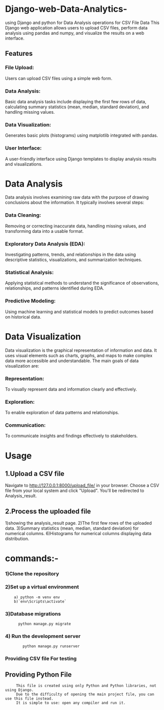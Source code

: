 # Django-web-Data-Analytics-
using Django and python for Data Analysis operations for CSV File Data
This Django web application allows users to upload CSV files, perform data analysis using pandas and numpy, and visualize the results on a web interface.
## Features
### File Upload: 
Users can upload CSV files using a simple web form.
### Data Analysis: 
Basic data analysis tasks include displaying the first few rows of data, calculating summary statistics (mean, median, standard deviation), and handling missing values.
### Data Visualization: 
Generates basic plots (histograms) using matplotlib integrated with pandas.
### User Interface: 
A user-friendly interface using Django templates to display analysis results and visualizations.
# Data Analysis
Data analysis involves examining raw data with the purpose of drawing conclusions about the information. It typically involves several steps:

### Data Cleaning:
Removing or correcting inaccurate data, handling missing values, and transforming data into a usable format.

### Exploratory Data Analysis (EDA): 
Investigating patterns, trends, and relationships in the data using descriptive statistics, visualizations, and summarization techniques.

### Statistical Analysis: 
Applying statistical methods to understand the significance of observations, relationships, and patterns identified during EDA.

### Predictive Modeling: 
Using machine learning and statistical models to predict outcomes based on historical data.
# Data Visualization
Data visualization is the graphical representation of information and data. It uses visual elements such as charts, graphs, and maps to make complex data more accessible and understandable. The main goals of data visualization are:

### Representation: 
To visually represent data and information clearly and effectively.

### Exploration:
To enable exploration of data patterns and relationships.

### Communication: 
To communicate insights and findings effectively to stakeholders.
# Usage
## 1.Upload a CSV file

Navigate to http://127.0.0.1:8000/upload_file/ in your browser.
Choose a CSV file from your local system and click "Upload".
You'll be redirected to Analysis_result.
## 2.Process the uploaded file

1)showing the analysis_result page.
2)The first few rows of the uploaded data.
3)Summary statistics (mean, median, standard deviation) for numerical columns.
6)Histograms for numerical columns displaying data distribution.

# commands:-
### 1)Clone the repository
### 2)Set up a virtual environment
        a) python -m venv env 
        b)`env\Scripts\activate`
### 3)Database migrations
          python manage.py migrate
### 4) Run the development server
            python manage.py runserver
### Providing CSV file For testing
## Providing Python File 
         This file is created using only Python and Python libraries, not using Django. 
         Due to the difficulty of opening the main project file, you can use this file instead. 
         It is simple to use: open any compiler and run it.

